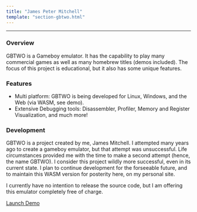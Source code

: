 ```yaml
---
title: "James Peter Mitchell"
template: "section-gbtwo.html"
---
```


---

### Overview 

GBTWO is a Gameboy emulator. It has the capability to play many commercial games as well as many homebrew titles (demos included). The focus of this project is educational, but it also has some unique features. 

### Features 

- Multi platform: GBTWO is being developed for Linux, Windows, and the Web (via WASM, see demo).
- Extensive Debugging tools: Disassembler, Profiler, Memory and Register Visualization, and much more!

### Development

GBTWO is a project created by me, James Mitchell. I attempted many years ago to create a gameboy emulator, but that attempt was unsuccessful. Life circumstances provided me with the time to make a second attempt (hence, the name GBTWO). I consider this project wildly more successful, even in its current state. I plan to continue development for the forseeable future, and to maintain this WASM version for posterity here, on my personal site. 

I currently have no intention to release the source code, but I am offering this emulator completely free of charge.  

<!-- <img src="/img/gbtwo.png"> -->

[Launch Demo](@/gbtwo/app.md)





